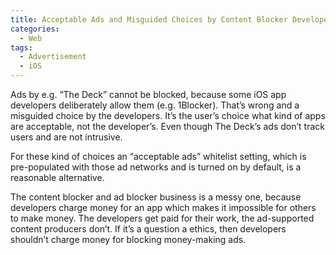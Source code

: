 ```yaml
---
title: Acceptable Ads and Misguided Choices by Content Blocker Developers
categories:
  - Web
tags:
  - Advertisement
  - iOS
---
```

Ads by e.g. “The Deck” cannot be blocked, because some iOS app developers deliberately allow them (e.g. 1Blocker). That’s wrong and a misguided choice by the developers. It’s the user’s choice what kind of apps are acceptable, not the developer’s. Even though The Deck’s ads don’t track users and are not intrusive.

For these kind of choices an “acceptable ads” whitelist setting, which is pre-populated with those ad networks and is turned on by default, is a reasonable alternative.

The content blocker and ad blocker business is a messy one, because developers charge money for an app which makes it impossible for others to make money. The developers get paid for their work, the ad-supported content producers don’t. If it’s a question a ethics, then developers shouldn’t charge money for blocking money-making ads.